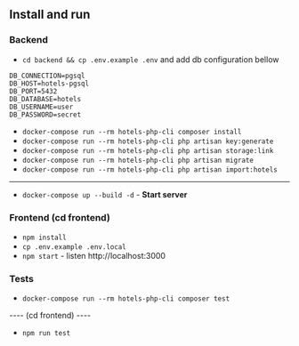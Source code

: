 ## Install and run

### Backend

- `cd backend && cp .env.example .env` and add db configuration bellow
```
DB_CONNECTION=pgsql
DB_HOST=hotels-pgsql
DB_PORT=5432
DB_DATABASE=hotels
DB_USERNAME=user
DB_PASSWORD=secret
```
- `docker-compose run --rm hotels-php-cli composer install`
- `docker-compose run --rm hotels-php-cli php artisan key:generate`
- `docker-compose run --rm hotels-php-cli php artisan storage:link`
- `docker-compose run --rm hotels-php-cli php artisan migrate`
- `docker-compose run --rm hotels-php-cli php artisan import:hotels`

----

- `docker-compose up --build -d` - **Start server**

### Frontend (cd frontend)

- `npm install`
- `cp .env.example .env.local`
- `npm start` - listen http://localhost:3000

### Tests

- `docker-compose run --rm hotels-php-cli composer test`

---- (cd frontend) ----

- `npm run test`

